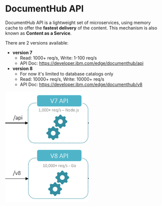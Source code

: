 # DocumentHub API

DocumentHub API is a lightweight set of microservices, using memory cache to offer the **fastest delivery** of the content. This mechanism is also known as **Content as a Service**.

There are 2 versions available:
- **version 7**
  - Read: 1000+ req/s, Write: 1-100 req/s
  - API Doc: https://developer.ibm.com/edge/documenthub/api
- **version 8**
  - For now it's limited to database catalogs only
  - Read: 10000+ req/s, Write: 10000+ req/s
  - API Doc: https://developer.ibm.com/edge/documenthub/v8


![API](_attachments/api1.png)
